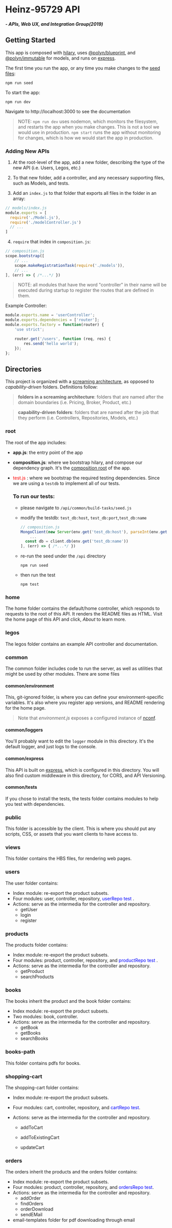 # Heinz-95729 API 

##### - APIs, Web UX, and Integration Group(2019)

## Getting Started
This app is composed with [hilary](https://github.com/losandes/hilaryjs), uses [@polyn/blueprint](https://github.com/losandes/polyn-blueprint), and [@polyn/immutable](https://github.com/losandes/polyn-immutable) for models, and runs on [express](http://expressjs.com).

The first time you run the app, or any time you make changes to the [seed files](common/build-tasks):

```
npm run seed
```

To start the app:

```
npm run dev
```

Navigate to http://localhost:3000 to see the documentation

> NOTE: `npm run dev` uses nodemon, which monitors the filesystem, and restarts the app when you make changes. This is not a tool we would use in production. `npm start` runs the app without monitoring for changes, which is how we would start the app in production.

### Adding New APIs
1. At the root-level of the app, add a new folder, describing the type of the new API (i.e. Users, Legos, etc.)

2. To that new folder, add a controller, and any necessary supporting files, such as Models, and tests.

3. Add an `index.js` to that folder that exports all files in the folder in an array:

```JavaScript
// models/index.js
module.exports = [
  require('./Model.js'),
  require('./modelController.js')
  // ...
]
```

4. `require` that index in `composition.js`:

```JavaScript
// composition.js
scope.bootstrap([
    // ...
    scope.makeRegistrationTask(require('./models')),
    // ...
], (err) => { /*...*/ })
```

> NOTE: all modules that have the word "controller" in their name will be executed during startup to register the routes that are defined in them.

Example Controller:
```javascript
module.exports.name = 'userController';
module.exports.dependencies = ['router'];
module.exports.factory = function(router) {
    'use strict';

    router.get('/users', function (req, res) {
        res.send('hello world');
    });
};
```

## Directories
This project is organized with a [screaming architecture](https://blog.cleancoder.com/uncle-bob/2011/09/30/Screaming-Architecture.html), as opposed to _capability-driven_ folders. Definitions follow:

> **folders in a screaming architecture**: folders that are named after the domain boundaries (i.e. Pricing, Broker, Product, etc.)

> **capability-driven folders**: folders that are named after the job that they perform (i.e. Controllers, Repositories, Models, etc.)

### root
The root of the app includes:

* **app.js**: the entry point of the app

* **composition.js**: where we bootstrap hilary, and compose our dependency graph. It's the [composition root](http://blog.ploeh.dk/2011/07/28/CompositionRoot/) of the app.

* <span style='color:red'>test.js</span> : where we bootstrap the required testing dependencies. Since we are using a `testdb` to implement all of our tests. 

  ### To run our tests:

  * please navigate to `/api/common/build-tasks/seed.js` 
  
  * modify the testdb: `test_db:host`, `test_db:port`,`test_db:name`
    ```JavaScript
    // composition.js
    MongoClient(new Server(env.get('test_db:host'), parseInt(env.get('test_db:port'))))
        ...
      const db = client.db(env.get('test_db:name'))
    ], (err) => { /*...*/ })
    ```
  * re-run the seed under the `/api` directory

    ```
    npm run seed
    ```
  * then run the test 
     ```
    npm test
    ```



### home

The home folder contains the default/home controller, which responds to requests to the root of this API. It renders the README files as HTML. Visit the home page of this API and click, _About_ to learn more.

### legos
The legos folder contains an example API controller and documentation.

### common
The common folder includes code to run the server, as well as utilities that might be used by other modules. There are some files

#### common/environment
This, git-ignored folder, is where you can define your environment-specific variables. It's also where you register app versions, and README rendering for the home page.

> Note that _environment.js_ exposes a configured instance of [nconf](https://github.com/indexzero/nconf).

#### common/loggers
You'll probably want to edit the `logger` module in this directory. It's the default logger, and just logs to the console.

#### common/express
This API is built on [express](http://expressjs.com), which is configured in this directory. You will also find custom middleware in this directory, for CORS, and API Versioning.

#### common/tests
If you chose to install the tests, the tests folder contains modules to help you test with dependencies.

### public
This folder is accessible by the client. This is where you should put any scripts, CSS, or assets that you want clients to have access to.

### views
This folder contains the HBS files, for rendering web pages.

### users
The user folder contains:

- Index module: re-export the product subsets.
- Four modules: user, controller, repository, <span style='color:blue'>userRepo test </span>.
- Actions: serve as the intermedia for the controller and repository. 
  - getUser
  - login
  - register

### products

The products folder contains:
- Index module: re-export the product subsets.
- Four modules: product, controller, repository, and <span style='color:blue'>productRepo test </span>.
- Actions: serve as the intermedia for the controller and repository. 
  - getProduct
  - searchProducts


### books
The books inherit the product and the book folder contains:

- Index module: re-export the product subsets.
- Two modules: book, controller. 
- Actions: serve as the intermedia for the controller and repository. 
  - getBook
  - getBooks
  - searchBooks

### books-path

This folder contains pdfs for books.

### shopping-cart

The shopping-cart folder contains:

- Index module: re-export the product subsets.

- Four modules: cart, controller, repository, and <span style='color:blue'>cartRepo test</span>.

- Actions: serve as the intermedia for the controller and repository. 

  - addToCart

  - addToExistingCart

  - updateCart


### orders

The orders inherit the products and the orders folder contains:

- Index module: re-export the product subsets.
- Four modules: product, controller, repository, and  <span style='color:blue'>ordersRepo test</span>.
- Actions: serve as the intermedia for the controller and repository. 
  - addOrder
  - findOrders
  - orderDownload
  - sendEMail
- email-templates folder for pdf downloading through email




